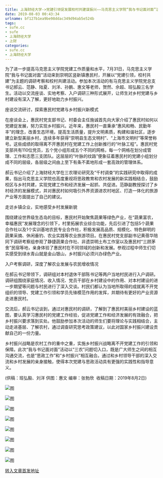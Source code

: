 ```yaml
---
title: 上海财经大学->党建引领促发展校村共建谋振兴——马克思主义学院“我与书记面对面”活动走进崇明与乡村党员共话乡村振兴 | sufe.cc
date: 2019-08-03 00:43:34
urlname: bf127b1ea9be98ddac349d94ab5e524b
tags: 
- sufe.cc
- sufe
- 上海财经大学
- 上财
categories:
- sufe.cc
- 上海财经大学
---
```



为了进一步提高马克思主义学院党建工作质量和水平，7月31日，马克思主义学院“我与书记面对面”活动来到崇明区竖新镇惠民村，开展以“党建引领，校村共建”为主题的调研考察和校村共建活动。参加本次活动的有马克思主义学院党总支书记郝云、范静、陆夏、刘洋、孙鹏、惠文等老师，贺然、佘超、班弘毅三名学生。活动以交流座谈、实地考察、入户调研三种形式展开，让师生对乡村党建与乡村建设有深入了解，更好地助力乡村振兴。

座谈交流研讨，探索惠民村党建与乡村振兴新模式

在座谈会上，惠民村党支部书记、村委会主任施诚首先向大家介绍了惠民村如何以党建促发展，努力实现乡村振兴。近年来，惠民村一直秉承“惠风和畅、民勤年丰”的理念，改善生态环境，提高生活质量，提升文明素质，构建和谐社区，逐步建立新型美丽乡村，连续多年获得“崇明县生态文明村”、“上海市文明村”等荣誉称号。这些成绩的取得离不开惠民村在党建工作上创新推行的“叶脉工程”。惠民村党支部共有110位党员，五个党小组形成五个不同的网格，每一个网格在划分成管理、工作和志愿三支团队。这层层的“叶脉的纹路”便象征着惠民村的党建小组划分成不同的层级，各层级之间由上至下有条不紊地形成一套高效的管理体系。

郝云书记介绍了上海财经大学在三农理论研究及“千村调查”的实践研究中取得的成果，指出马克思主义学院也高度重视将思政教育和农村发展的新实践相结合，鼓励校区与乡村共建，实现党建工作和经济发展一起抓、共促进。范静副教授探讨了乡村经济的发展模式，并对惠民村如何吸引外界资源进农村地区、打造一体化的旅游产业等方面提出了自己的建议。

走访乡镇企业，实地感受乡村发展新貌

围绕建设世界级生态岛的目标，惠民村开始聚焦蔬果等绿色产业，在“蔬果富农，幸福惠民”发展理念的引领下，村里拓展农业综合功能，先后引进了包括5个蔬果合作社以及1个实训基地农民专业合作社，积极发展高品质、规模化、特色鲜明的蔬果采摘、休闲垂钓、农业实践等农业旅游项目。在惠民村党支部副书记黄蓓华陪同下调研考察组参观了静捷蔬果合作社、非遗崇明土布工作室以及惠民村“三顾茅舍”民宿等地，亲身体验了惠民村在不同领域的创新和发展。参观过程中师生们切实感受到绿水青山就是金山银山，乡村振兴必须兴办绿色产业。

入户考察调研，深度了解农业发展与农民增收情况

在郝云书记带领下，调研组对本村退休干部陈书记等两户当地村民进行入户调研。调研组围绕家庭情况、收入情况、党员干部在乡村建设中的作用、对本村建设的进一步期望等问题与村民进行了深入交谈。村民们都认为当地所取得的成就离不开党组织的领导、党建工作引领和学员先锋模范作用的发挥，并期待有更好的产业资源走进惠民村。

交流后，郝云书记谈到，通过对惠民村的调研，了解到了惠民村美丽乡村建设的蓝图，要认真学习惠民村的党建工作经验，促进党建工作和经济发展的有效融合，把乡村振兴要求落到实处。他鼓励参加本次活动的师生们要将理论与实践相结合，主动走进基层、了解农村，通过调查研究思考政策建议，以此对国家乡村振兴建设贡献自己的一份力量。

乡村振兴战略是农村工作的重中之重，实施乡村振兴战略离不开党建工作的引领和保障。此次“我与书记面对面”活动以“三农”问题切入口，既是广大师生之间的相互沟通交流，也是“思政工作”和“乡村振兴”相互融合。通过和乡村领导干部的深入交流和乡村发展的亲身接触，使得本次党建与思政活动具有更强的实践性和指导意义。

(供稿：班弘毅、刘洋 供图：惠文 编审：张勃欣  收稿日期：2019年8月2日)



![图](http://news.sufe.edu.cn/_upload/article/images/36/45/e14a9a7e40f68ff7201f44b8ce46/1a562277-c737-4346-8bd6-0466c5c2dedb.jpg)

![图](http://news.sufe.edu.cn/_upload/article/images/36/45/e14a9a7e40f68ff7201f44b8ce46/20de9049-084e-486f-acb7-230d20c00b5a.jpg)

![图](http://news.sufe.edu.cn/_upload/article/images/36/45/e14a9a7e40f68ff7201f44b8ce46/9e3d9ea4-9c8b-46a4-9860-63a9d1f1c6a5.jpg)

![图](http://news.sufe.edu.cn/_upload/article/images/36/45/e14a9a7e40f68ff7201f44b8ce46/cb46d796-e515-455e-94dc-38964de1bc85.jpg)

![图](http://news.sufe.edu.cn/_upload/article/images/36/45/e14a9a7e40f68ff7201f44b8ce46/beca2781-11b4-41ae-9bf7-8ecd566f5fe2.jpg)

![图](http://news.sufe.edu.cn/_upload/article/images/36/45/e14a9a7e40f68ff7201f44b8ce46/7f965d66-f3ab-45b3-b59e-16b2f5b3fadb.jpg)

![图](http://news.sufe.edu.cn/_upload/article/images/36/45/e14a9a7e40f68ff7201f44b8ce46/d3b51334-206c-4708-ab6f-f8b26f837d42.jpg)

![图](http://news.sufe.edu.cn/_upload/article/images/36/45/e14a9a7e40f68ff7201f44b8ce46/4b330933-176d-4dd7-a332-236b98a70852.jpg)

[转入文章首发地址](http://news.sufe.edu.cn/dc/53/c179a121939/page.htm)